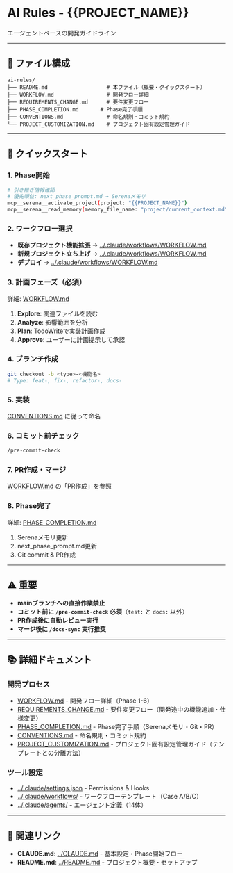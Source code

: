 # AI Rules - {{PROJECT_NAME}}

エージェントベースの開発ガイドライン

---

## 📁 ファイル構成

```
ai-rules/
├── README.md                   # 本ファイル（概要・クイックスタート）
├── WORKFLOW.md                 # 開発フロー詳細
├── REQUIREMENTS_CHANGE.md      # 要件変更フロー
├── PHASE_COMPLETION.md       # Phase完了手順
├── CONVENTIONS.md              # 命名規則・コミット規約
└── PROJECT_CUSTOMIZATION.md    # プロジェクト固有設定管理ガイド
```

---

## 🚀 クイックスタート

### 1. Phase開始

```bash
# 引き継ぎ情報確認
# 優先順位: next_phase_prompt.md → Serenaメモリ
mcp__serena__activate_project(project: "{{PROJECT_NAME}}")
mcp__serena__read_memory(memory_file_name: "project/current_context.md")
```

### 2. ワークフロー選択

- **既存プロジェクト機能拡張** → [../.claude/workflows/WORKFLOW.md](../.claude/workflows/WORKFLOW.md)
- **新規プロジェクト立ち上げ** → [../.claude/workflows/WORKFLOW.md](../.claude/workflows/WORKFLOW.md)
- **デプロイ** → [../.claude/workflows/WORKFLOW.md](../.claude/workflows/WORKFLOW.md)

### 3. 計画フェーズ（必須）

詳細: [WORKFLOW.md](./WORKFLOW.md)

1. **Explore**: 関連ファイルを読む
2. **Analyze**: 影響範囲を分析
3. **Plan**: TodoWriteで実装計画作成
4. **Approve**: ユーザーに計画提示して承認

### 4. ブランチ作成

```bash
git checkout -b <type>-<機能名>
# Type: feat-, fix-, refactor-, docs-
```

### 5. 実装

[CONVENTIONS.md](./CONVENTIONS.md) に従って命名

### 6. コミット前チェック

```bash
/pre-commit-check
```

### 7. PR作成・マージ

[WORKFLOW.md](./WORKFLOW.md) の「PR作成」を参照

### 8. Phase完了

詳細: [PHASE_COMPLETION.md](./PHASE_COMPLETION.md)

1. Serenaメモリ更新
2. next_phase_prompt.md更新
3. Git commit & PR作成

---

## ⚠️ 重要

- **mainブランチへの直接作業禁止**
- **コミット前に `/pre-commit-check` 必須**（`test:` と `docs:` 以外）
- **PR作成後に自動レビュー実行**
- **マージ後に `/docs-sync` 実行推奨**

---

## 📚 詳細ドキュメント

### 開発プロセス
- [WORKFLOW.md](./WORKFLOW.md) - 開発フロー詳細（Phase 1-6）
- [REQUIREMENTS_CHANGE.md](./REQUIREMENTS_CHANGE.md) - 要件変更フロー（開発途中の機能追加・仕様変更）
- [PHASE_COMPLETION.md](./PHASE_COMPLETION.md) - Phase完了手順（Serenaメモリ・Git・PR）
- [CONVENTIONS.md](./CONVENTIONS.md) - 命名規則・コミット規約
- [PROJECT_CUSTOMIZATION.md](./PROJECT_CUSTOMIZATION.md) - プロジェクト固有設定管理ガイド（テンプレートとの分離方法）

### ツール設定
- [../.claude/settings.json](../.claude/settings.json) - Permissions & Hooks
- [../.claude/workflows/](../.claude/workflows/) - ワークフローテンプレート（Case A/B/C）
- [../.claude/agents/](../.claude/agents/) - エージェント定義（14体）

---

## 🔗 関連リンク

- **CLAUDE.md**: [../CLAUDE.md](../CLAUDE.md) - 基本設定・Phase開始フロー
- **README.md**: [../README.md](../README.md) - プロジェクト概要・セットアップ
